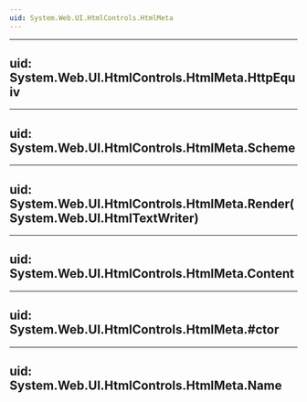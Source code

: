 ```yaml
---
uid: System.Web.UI.HtmlControls.HtmlMeta
---
```


---
uid: System.Web.UI.HtmlControls.HtmlMeta.HttpEquiv
---

---
uid: System.Web.UI.HtmlControls.HtmlMeta.Scheme
---

---
uid: System.Web.UI.HtmlControls.HtmlMeta.Render(System.Web.UI.HtmlTextWriter)
---

---
uid: System.Web.UI.HtmlControls.HtmlMeta.Content
---

---
uid: System.Web.UI.HtmlControls.HtmlMeta.#ctor
---

---
uid: System.Web.UI.HtmlControls.HtmlMeta.Name
---
